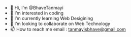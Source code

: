 - 👋 Hi, I’m @BhaveTanmayi
- 👀 I’m interested in coding
- 🌱 I’m currently learning Web Desigining 
- 💞️ I’m looking to collaborate on Web Technology 
- 📫 How to reach me email : tanmayisbhave@gmail.com

<!---
BhaveTanmayi/BhaveTanmayi is a ✨ special ✨ repository because its `README.md` (this file) appears on your GitHub profile.
You can click the Preview link to take a look at your changes.
--->
